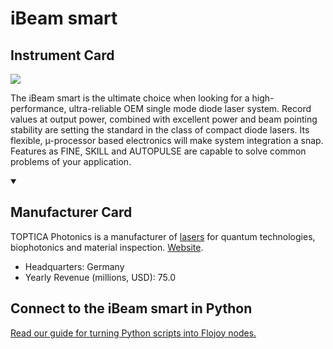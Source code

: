 
# iBeam smart

## Instrument Card

<img src="https://v5.airtableusercontent.com/v1/19/19/1691539200000/gMD3qYNh3GcEcwW78mNw8g/iTY7Tx1LwdQ7IZ3Q-Wo4N9BeQBIkT8pvQvoPF-W3eZrM24SA0AQnw2pAoA2Q2SA6QPci3oAIAnhZ2jiFfAEJpRbMsKE4YyCU50Ntffk3HOZVBR1-a8g1xuWwrkzxMi704ZJaFSWFtt37W9P-tGCatg/Qex2GM8MZVMuBDmAKj-72KPzl73fD7zPGgmyK331gqk"/>
<p>The iBeam smart is the ultimate choice when looking for a high-performance, ultra-reliable OEM single mode diode laser system. Record values at output power, combined with excellent power and beam pointing stability are setting the standard in the class of compact diode lasers. Its flexible, µ-processor based electronics will make system integration a snap. Features as FINE, SKILL and AUTOPULSE are capable to solve common problems of your application.</p>

<details open>
<summary><h2>Manufacturer Card</h2></summary>

TOPTICA Photonics is a manufacturer of [lasers](https://en.wikipedia.org/wiki/Laser) for quantum technologies, biophotonics and material inspection. <a href="https://www.toptica.com/">Website</a>.

<ul>
  <li>Headquarters: Germany</li>
  <li>Yearly Revenue (millions, USD): 75.0</li>
</ul>
</details>

## Connect to the iBeam smart in Python

[Read our guide for turning Python scripts into Flojoy nodes.](https://docs.flojoy.ai/custom-nodes/creating-custom-node/)


